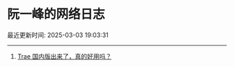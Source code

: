 # 阮一峰的网络日志

最近更新时间: 2025-03-03 19:03:31

--- 
1. [Trae 国内版出来了，真的好用吗？](http://www.ruanyifeng.com/blog/2025/03/trae.html) 
